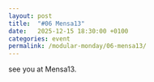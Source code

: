 ```yaml
---
layout: post
title:  "#06 Mensa13"
date:   2025-12-15 18:30:00 +0100
categories: event
permalink: /modular-monday/06-mensa13/
---
```


see you at Mensa13.